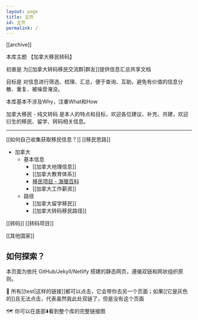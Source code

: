 ```yaml
---
layout: page
title: 主页
id: 主页
permalink: /
---
```

[[archive]]

本库主题 【加拿大移民转码】 

初衷是 为[[加拿大转码移民交流群|群友]]提供信息汇总共享文档

目标是 对信息进行筛选、梳理、汇总，便于查询、互助，避免有价值的信息分散、重复、被噪音淹没。

本库基本不涉及Why，注重What和How

加拿大移民 - 纯文转码 是本人的特点和目标，欢迎各位建议、补充、共建，欢迎衍生的移民、留学、转码相关信息。

---

[[如何自己收集获取移民信息？]]
[[移民思路]]

- 加拿大
	- 基本信息
		- [[加拿大地理信息]]
		- [[加拿大教育体系]]
		- [移民项目 - 海狸百科](https://www.hailibk.com/immigration-programs/?_class_selection=pnp)
		- [[加拿大工作薪资]]
	- 路径
		- [[加拿大留学移民]]
		- [[加拿大转码移民路径]]


[[转码]] [[转码项目]]

[[其他国家]]


## 如何探索？

本页面为依托 GitHub/Jekyll/Netlify 搭建的静态网页，遵循双链和网状组织原则。

🔗 所有[[test|这样的链接]]都可以点击，它会带你去另一个页面；如果[[它是灰色的]]且无法点击，代表虽然我此处双链了，但是没有这个页面

🗺️ 你可以在底部⬇️看到整个库的完整链接图
